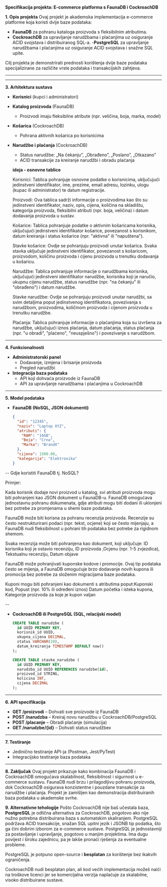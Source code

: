 **Specifikacija projekta: E-commerce platforma s FaunaDB i CockroachDB**

**1. Opis projekta**
Ovaj projekt je akademska implementacija e-commerce platforme koja koristi dvije baze podataka:
- **FaunaDB** za pohranu kataloga proizvoda s fleksibilnim atributima.
- **CockroachDB** za upravljanje narudžbama i plaćanjima uz osiguranje ACID svojstava i distribuiranog SQL-a.
-**PostgreSQL** za upravljanje narudžbama i plaćanjima uz osiguranje ACID svojstava i snažne SQL upite.

Cilj projekta je demonstrirati prednosti korištenja dvije baze podataka specijalizirane za različite vrste podataka i transakcijskih zahtjeva.

---


---

**3. Arhitektura sustava**
- **Korisnici** (kupci i administratori)
- **Katalog proizvoda** (FaunaDB)
  - Proizvodi imaju fleksibilne atribute (npr. veličina, boja, marka, model)
- **Košarica** (CockroachDB)
  - Pohrana aktivnih košarica po korisnicima
- **Narudžbe i plaćanja** (CockroachDB)
  -  Status narudžbe: „Na čekanju”, „Obrađeno”, „Poslano”, „Otkazano”
  - ACID transakcije za kreiranje narudžbi i obradu plaćanja

  **ideja - osnovne tablice**

    Korisnici: Tablica pohranjuje osnovne podatke o korisnicima, uključujući jedinstveni identifikator, ime, prezime, email adresu, lozinku, ulogu (kupac ili administrator) te datum registracije.

    Proizvodi: Ova tablica sadrži informacije o proizvodima kao što su jedinstveni identifikator, naziv, opis, cijena, količina na skladištu, kategorija proizvoda, fleksibilni atributi (npr. boja, veličina) i datum dodavanja proizvoda u sustav.

    Košarice: Tablica pohranjuje podatke o aktivnim košaricama korisnika, uključujući jedinstveni identifikator košarice, povezanost s korisnikom, datum kreiranja i status košarice (npr. "aktivna" ili "napuštena").

    Stavke košarice: Ovdje se pohranjuju proizvodi unutar košarica. Svaka stavka uključuje jedinstveni identifikator, povezanost s košaricom, proizvodom, količinu proizvoda i cijenu proizvoda u trenutku dodavanja u košaricu.

    Narudžbe: Tablica pohranjuje informacije o narudžbama korisnika, uključujući jedinstveni identifikator narudžbe, korisnika koji je naručio, ukupnu cijenu narudžbe, status narudžbe (npr. "na čekanju" ili "obrađeno") i datum narudžbe.

    Stavke narudžbe: Ovdje se pohranjuju proizvodi unutar narudžbi, sa svim detaljima poput jedinstvenog identifikatora, povezivanja s narudžbom, proizvodima, količinom proizvoda i cijenom proizvoda u trenutku narudžbe.

    Plaćanja: Tablica pohranjuje informacije o plaćanjima koja su izvršena za narudžbe, uključujući iznos plaćanja, datum plaćanja, status plaćanja (npr. "u obradi", "plaćeno", "neuspješno") i povezivanje s narudžbom.

---

**4. Funkcionalnosti**
- **Administratorski panel**
  - Dodavanje, izmjena i brisanje proizvoda
  - Pregled narudžbi
- **Integracija baza podataka**
  - API koji dohvaća proizvode iz FaunaDB
  - API za upravljanje narudžbama i plaćanjima u CockroachDB

---

**5. Model podataka**
- **FaunaDB (NoSQL, JSON dokumenti)**
  ```json
  {
    "id": "12345",
    "naziv": "Laptop XYZ",
    "atributi": {
      "RAM": "16GB",
      "Boja": "Crna",
      "Marka": "BrandX"
    },
    "cijena": 1500.00,
    "kategorija": "Elektronika"
  }
  ```
--
Gdje koristiti FaunaDB tj. NoSQL?

Primjer:

Kada korisnik dodaje novi proizvod u katalog, svi atributi proizvoda mogu biti pohranjeni kao JSON dokument u FaunaDB-u.
FaunaDB omogućava jednostavnu pohranu dokumenata, gdje atributi mogu biti dodani ili uklonjeni bez potrebe za promjenama u shemi baze podataka.

FaunaDB može biti korisna za pohranu recenzija proizvoda. Recenzije su često nestrukturirani podaci (npr. tekst, ocjene) koji se često mijenjaju, a FaunaDB nudi fleksibilnost u pohrani tih podataka bez potrebe za rigidnom shemom.

Svaka recenzija može biti pohranjena kao dokument, koji uključuje: ID korisnika koji je ostavio recenziju, ID proizvoda ,Ocjenu (npr. 1-5 zvjezdica), Tekstualnu recenziju, Datum objave

FaunaDB može pohranjivati kuponske kodove i promocije. Ovaj tip podataka često se mijenja, a FaunaDB omogućuje brzo dodavanje novih kupona ili promocija bez potrebe za složenim migracijama baze podataka.

Kuponi mogu biti pohranjeni kao dokumenti s atributima poput:Kuponski kod, Popust (npr. 10% ili određeni iznos)
Datum početka i isteka kupona, Kategorije proizvoda za koje je kupon valjan


--
- **CockroachDB ili PostgreSQL (SQL, relacijski model)**
  ```sql
  CREATE TABLE narudzbe (
    id UUID PRIMARY KEY,
    korisnik_id UUID,
    ukupna_cijena DECIMAL,
    status VARCHAR(20),
    datum_kreiranja TIMESTAMP DEFAULT now()
  );
  
  CREATE TABLE stavke_narudzbe (
    id UUID PRIMARY KEY,
    narudzba_id UUID REFERENCES narudzbe(id),
    proizvod_id STRING,
    kolicina INT,
    cijena DECIMAL
  );
  ```

---

**6. API specifikacija**
- **GET /proizvodi** – Dohvati sve proizvode iz FaunaDB
- **POST /narudzba** – Kreiraj novu narudžbu u CockroachDB/PostgreSQL
- **POST /placanje** – Obradi plaćanje (simulacija)
- **GET /narudzbe/{id}** – Dohvati status narudžbex

---

**7. Testiranje**
- Jedinično testiranje API-ja (Postman, Jest/PyTest)
- Integracijsko testiranje baza podataka 

---

**8. Zaključak**
Ovaj projekt prikazuje kako kombinacija FaunaDB i CockroachDB omogućava skalabilnost, fleksibilnost i sigurnost u e-commerce sustavu. FaunaDB nudi brzu i prilagodljivu pohranu proizvoda, dok CockroachDB osigurava konzistentne i pouzdane transakcije za narudžbe i plaćanja. Projekt je zamišljen kao demonstracija distribuiranih baza podataka u akademske svrhe.



**9. Alternativne tehologije**
Pošto CockroachDB nije baš učestala baza, **PostgreSQL** je odlična alternativa za CockroachDB, pogotovo ako  nije nužno potrebna distribuirana baza s automatskim skaliranjem. PostgreSQL podržava ACID transakcije, snažan SQL upitni jezik i JSONB tip podatka, što ga čini dobrim izborom za e-commerce sustave.
PostgreSQL je jednostavniji za postavljanje i upravljanje, pogotovo u manjim projektima. Ima dugu povijest i široku zajednicu, pa je lakše pronaći rješenja za eventualne probleme.

PostgreSQL je potpuno open-source i **besplatan** za korištenje bez ikakvih ograničenja.

CockroachDB nudi besplatan plan, ali kod većih implementacija možeš naići na troškove licenci jer se komercijalna verzija naplaćuje za skalabilne, visoko distribuirane sustave.